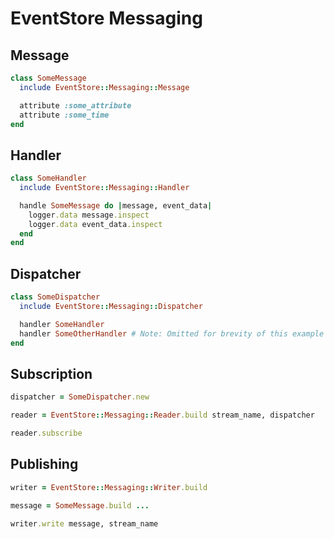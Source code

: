 # EventStore Messaging

## Message

```ruby
class SomeMessage
  include EventStore::Messaging::Message

  attribute :some_attribute
  attribute :some_time
end
```

## Handler

```ruby
class SomeHandler
  include EventStore::Messaging::Handler

  handle SomeMessage do |message, event_data|
    logger.data message.inspect
    logger.data event_data.inspect
  end
end
```

## Dispatcher

```ruby
class SomeDispatcher
  include EventStore::Messaging::Dispatcher

  handler SomeHandler
  handler SomeOtherHandler # Note: Omitted for brevity of this example
end
```

## Subscription

```ruby
dispatcher = SomeDispatcher.new

reader = EventStore::Messaging::Reader.build stream_name, dispatcher

reader.subscribe
```

## Publishing

```ruby
writer = EventStore::Messaging::Writer.build

message = SomeMessage.build ...

writer.write message, stream_name
```
